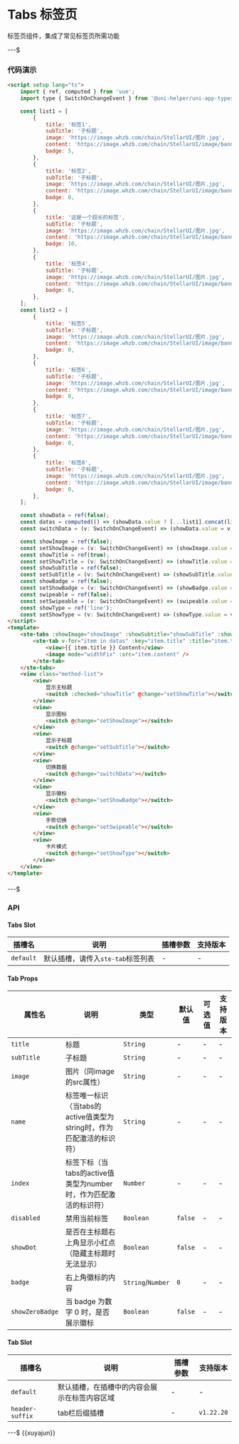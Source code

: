 # Tabs 标签页

标签页组件，集成了常见标签页所需功能

---$

### 代码演示

```html
<script setup lang="ts">
    import { ref, computed } from 'vue';
    import type { SwitchOnChangeEvent } from '@uni-helper/uni-app-types';

    const list1 = [
        {
            title: '标签1',
            subTitle: '子标题',
            image: 'https://image.whzb.com/chain/StellarUI/图片.jpg',
            content: 'https://image.whzb.com/chain/StellarUI/image/banner1.png',
            badge: 5,
        },
        {
            title: '标签2',
            subTitle: '子标题',
            image: 'https://image.whzb.com/chain/StellarUI/图片.jpg',
            content: 'https://image.whzb.com/chain/StellarUI/image/banner2.png',
            badge: 0,
        },
        {
            title: '这是一个超长的标签',
            subTitle: '子标题',
            image: 'https://image.whzb.com/chain/StellarUI/图片.jpg',
            content: 'https://image.whzb.com/chain/StellarUI/image/banner1.png',
            badge: 10,
        },
        {
            title: '标签4',
            subTitle: '子标题',
            image: 'https://image.whzb.com/chain/StellarUI/图片.jpg',
            content: 'https://image.whzb.com/chain/StellarUI/image/banner2.png',
            badge: 0,
        },
    ];
    const list2 = [
        {
            title: '标签5',
            subTitle: '子标题',
            image: 'https://image.whzb.com/chain/StellarUI/图片.jpg',
            content: 'https://image.whzb.com/chain/StellarUI/image/banner1.png',
            badge: 0,
        },
        {
            title: '标签6',
            subTitle: '子标题',
            image: 'https://image.whzb.com/chain/StellarUI/图片.jpg',
            content: 'https://image.whzb.com/chain/StellarUI/image/banner2.png',
            badge: 0,
        },
        {
            title: '标签7',
            subTitle: '子标题',
            image: 'https://image.whzb.com/chain/StellarUI/图片.jpg',
            content: 'https://image.whzb.com/chain/StellarUI/image/banner1.png',
            badge: 0,
        },
        {
            title: '标签8',
            subTitle: '子标题',
            image: 'https://image.whzb.com/chain/StellarUI/图片.jpg',
            content: 'https://image.whzb.com/chain/StellarUI/image/banner2.png',
            badge: 0,
        },
    ];

    const showData = ref(false);
    const datas = computed(() => (showData.value ? [...list1].concat(list2) : list1));
    const switchData = (v: SwitchOnChangeEvent) => (showData.value = v.detail.value);

    const showImage = ref(false);
    const setShowImage = (v: SwitchOnChangeEvent) => (showImage.value = v.detail.value);
    const showTitle = ref(true);
    const setShowTitle = (v: SwitchOnChangeEvent) => (showTitle.value = v.detail.value);
    const showSubTitle = ref(false);
    const setSubTitle = (v: SwitchOnChangeEvent) => (showSubTitle.value = v.detail.value);
    const showBadge = ref(false);
    const setShowBadge = (v: SwitchOnChangeEvent) => (showBadge.value = v.detail.value);
    const swipeable = ref(false);
    const setSwipeable = (v: SwitchOnChangeEvent) => (swipeable.value = v.detail.value);
    const showType = ref('line');
    const setShowType = (v: SwitchOnChangeEvent) => (showType.value = v.detail.value ? 'card' : 'line');
</script>
<template>
    <ste-tabs :showImage="showImage" :showSubtitle="showSubTitle" :showTitle="showTitle" :swipeable="swipeable" :type="showType">
        <ste-tab v-for="item in datas" :key="item.title" :title="item.title" :image="item.image" :badge="showBadge ? item.badge : 0" :subTitle="item.subTitle">
            <view>{{ item.title }} Content</view>
            <image mode="widthFix" :src="item.content" />
        </ste-tab>
    </ste-tabs>
    <view class="method-list">
        <view>
            显示主标题
            <switch :checked="showTitle" @change="setShowTitle"></switch>
        </view>
        <view>
            显示图标
            <switch @change="setShowImage"></switch>
        </view>
        <view>
            显示子标题
            <switch @change="setSubTitle"></switch>
        </view>
        <view>
            切换数据
            <switch @change="switchData"></switch>
        </view>
        <view>
            显示徽标
            <switch @change="setShowBadge"></switch>
        </view>
        <view>
            手势切换
            <switch @change="setSwipeable"></switch>
        </view>
        <view>
            卡片模式
            <switch @change="setShowType"></switch>
        </view>
    </view>
</template>
```

####

---$

### API

<!-- props -->

#### Tabs Slot

| 插槽名    | 说明                              | 插槽参数 | 支持版本 |
| --------- | --------------------------------- | -------- | -------- |
| `default` | 默认插槽，请传入`ste-tab`标签列表 | -        | -        |

#### Tab Props

| 属性名          | 说明                                                                 | 类型              | 默认值  | 可选值 | 支持版本 |
| --------------- | -------------------------------------------------------------------- | ----------------- | ------- | ------ | -------- |
| `title`         | 标题                                                                 | `String`          | -       | -      | -        |
| `subTitle`      | 子标题                                                               | `String`          | -       | -      | -        |
| `image`         | 图片（同image的src属性）                                             | `String`          | -       | -      | -        |
| `name`          | 标签唯一标识（当tabs的active值类型为string时，作为匹配激活的标识符） | `String`          | -       | -      | -        |
| `index`         | 标签下标（当tabs的active值类型为number时，作为匹配激活的标识符）     | `Number`          | -       | -      | -        |
| `disabled`      | 禁用当前标签                                                         | `Boolean`         | `false` | -      | -        |
| `showDot`       | 是否在主标题右上角显示小红点（隐藏主标题时无法显示）                 | `Boolean`         | `false` | -      | -        |
| `badge`         | 右上角徽标的内容                                                     | `String`/`Number` | `0`     | -      | -        |
| `showZeroBadge` | 当 badge 为数字 0 时，是否展示徽标                                   | `Boolean`         | `false` | -      | -        |

#### Tab Slot

| 插槽名          | 说明                                         | 插槽参数 | 支持版本   |
| --------------- | -------------------------------------------- | -------- | ---------- |
| `default`       | 默认插槽，在插槽中的内容会展示在标签内容区域 | -        | -          |
| `header-suffix` | tab栏后缀插槽                                | -        | `v1.22.20` |

---$
{{xuyajun}}
